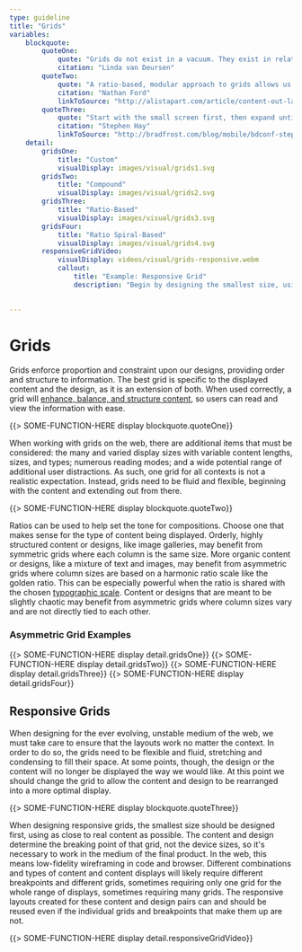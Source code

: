 ```yaml
---
type: guideline
title: "Grids"
variables:
	blockquote:
		quoteOne:
			quote: "Grids do not exist in a vacuum. They exist in relation to the content. We never start with a grid. We start with an idea which is then translated into a form, a structure."
			citation: "Linda van Deursen"
		quoteTwo:
			quote: "A ratio-based, modular approach to grids allows us to navigate a medium where we cannot know the container size, nor what type of content will flow into that container."
			citation: "Nathan Ford"
			linkToSource: "http://alistapart.com/article/content-out-layout"
		quoteThree:
			quote: "Start with the small screen first, then expand until it looks like sh*t. TIME FOR A BREAKPOINT!"
			citation: "Stephen Hay"
			linkToSource: "http://bradfrost.com/blog/mobile/bdconf-stephen-hay-presents-responsive-design-workflow/"
	detail:
		gridsOne:
			title: "Custom"
			visualDisplay: images/visual/grids1.svg
		gridsTwo:
			title: "Compound"
			visualDisplay: images/visual/grids2.svg
		gridsThree:
			title: "Ratio-Based"
			visualDisplay: images/visual/grids3.svg
		gridsFour:
			title: "Ratio Spiral-Based"
			visualDisplay: images/visual/grids4.svg
		responsiveGridVideo:
			visualDisplay: videos/visual/grids-responsive.webm
			callout:
				title: "Example: Responsive Grid"
				description: "Begin by designing the smallest size, using as close to real content as possible. As the size expands, the content will determine where the breakpoints should occur, not the device sizes."
		

---
```


# Grids

Grids enforce proportion and constraint upon our designs, providing order and structure to information. The best grid is specific to the displayed content and the design, as it is an extension of both. When used correctly, a grid will [enhance, balance, and structure content](http://www.ibm.com/design/language/framework/visual/layout.shtml), so users can read and view the information with ease.

{{> SOME-FUNCTION-HERE display blockquote.quoteOne}}

When working with grids on the web, there are additional items that must be considered: the many and varied display sizes with variable content lengths, sizes, and types; numerous reading modes; and a wide potential range of additional user distractions. As such, one grid for all contexts is not a realistic expectation. Instead, grids need to be fluid and flexible, beginning with the content and extending out from there.

{{> SOME-FUNCTION-HERE display blockquote.quoteTwo}}

Ratios can be used to help set the tone for compositions. Choose one that makes sense for the type of content being displayed. Orderly, highly structured content or designs, like image galleries, may benefit from symmetric grids where each column is the same size. More organic content or designs, like a mixture of text and images, may benefit from asymmetric grids where column sizes are based on a harmonic ratio scale like the golden ratio. This can be especially powerful when the ratio is shared with the chosen [typographic scale](/typography). Content or designs that are meant to be slightly chaotic may benefit from asymmetric grids where column sizes vary and are not directly tied to each other.

### Asymmetric Grid Examples

{{> SOME-FUNCTION-HERE display detail.gridsOne}}
{{> SOME-FUNCTION-HERE display detail.gridsTwo}}
{{> SOME-FUNCTION-HERE display detail.gridsThree}}
{{> SOME-FUNCTION-HERE display detail.gridsFour}}

## Responsive Grids

When designing for the ever evolving, unstable medium of the web, we must take care to ensure that the layouts work no matter the context. In order to do so, the grids need to be flexible and fluid, stretching and condensing to fill their space. At some points, though, the design or the content will no longer be displayed the way we would like. At this point we should change the grid to allow the content and design to be rearranged into a more optimal display.

{{> SOME-FUNCTION-HERE display blockquote.quoteThree}}

When designing responsive grids, the smallest size should be designed first, using as close to real content as possible. The content and design determine the breaking point of that grid, not the device sizes, so it's necessary to work in the medium of the final product. In the web, this means low-fidelity wireframing in code and browser. Different combinations and types of content and content displays will likely require different breakpoints and different grids, sometimes requiring only one grid for the whole range of displays, sometimes requiring many grids. The responsive layouts created for these content and design pairs can and should be reused even if the individual grids and breakpoints that make them up are not.

{{> SOME-FUNCTION-HERE display detail.responsiveGridVideo}}